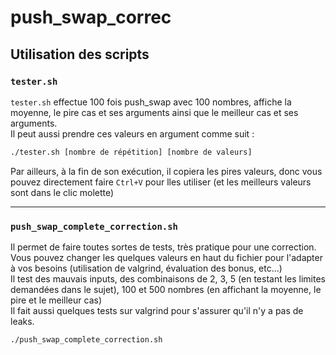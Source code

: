 # push_swap_correc

## Utilisation des scripts

### `tester.sh`

`tester.sh` effectue 100 fois push_swap avec 100 nombres, affiche la moyenne, le pire cas et ses arguments ainsi que le meilleur cas et ses arguments.  
Il peut aussi prendre ces valeurs en argument comme suit :
```sh
./tester.sh [nombre de répétition] [nombre de valeurs]
```
Par ailleurs, à la fin de son exécution, il copiera les pires valeurs, donc vous pouvez directement faire `Ctrl+V` pour lles utiliser (et les meilleurs valeurs sont dans le clic molette)

--------
### `push_swap_complete_correction.sh`

Il permet de faire toutes sortes de tests, très pratique pour une correction. Vous pouvez changer les quelques valeurs en haut du fichier pour l'adapter à vos besoins (utilisation de valgrind, évaluation des bonus, etc...)  
Il test des mauvais inputs, des combinaisons de 2, 3, 5 (en testant les limites demandées dans le sujet), 100 et 500 nombres (en affichant la moyenne, le pire et le meilleur cas)  
Il fait aussi quelques tests sur valgrind pour s'assurer qu'il n'y a pas de leaks.
```sh
./push_swap_complete_correction.sh
```
